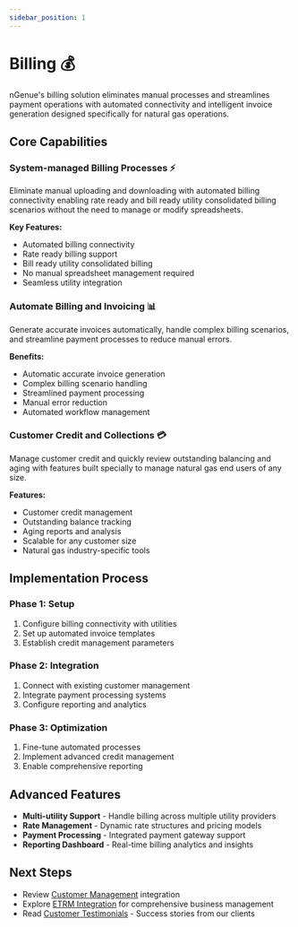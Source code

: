 ```yaml
---
sidebar_position: 1
---
```


# Billing 💰

nGenue's billing solution eliminates manual processes and streamlines payment operations with automated connectivity and intelligent invoice generation designed specifically for natural gas operations.

## Core Capabilities

### System-managed Billing Processes ⚡

Eliminate manual uploading and downloading with automated billing connectivity enabling rate ready and bill ready utility consolidated billing scenarios without the need to manage or modify spreadsheets.

**Key Features:**
- Automated billing connectivity
- Rate ready billing support
- Bill ready utility consolidated billing
- No manual spreadsheet management required
- Seamless utility integration

### Automate Billing and Invoicing 📊

Generate accurate invoices automatically, handle complex billing scenarios, and streamline payment processes to reduce manual errors.

**Benefits:**
- Automatic accurate invoice generation
- Complex billing scenario handling
- Streamlined payment processing
- Manual error reduction
- Automated workflow management

### Customer Credit and Collections 💳

Manage customer credit and quickly review outstanding balancing and aging with features built specially to manage natural gas end users of any size.

**Features:**
- Customer credit management
- Outstanding balance tracking
- Aging reports and analysis
- Scalable for any customer size
- Natural gas industry-specific tools

## Implementation Process

### Phase 1: Setup
1. Configure billing connectivity with utilities
2. Set up automated invoice templates
3. Establish credit management parameters

### Phase 2: Integration
1. Connect with existing customer management
2. Integrate payment processing systems
3. Configure reporting and analytics

### Phase 3: Optimization
1. Fine-tune automated processes
2. Implement advanced credit management
3. Enable comprehensive reporting

## Advanced Features

- **Multi-utility Support** - Handle billing across multiple utility providers
- **Rate Management** - Dynamic rate structures and pricing models  
- **Payment Processing** - Integrated payment gateway support
- **Reporting Dashboard** - Real-time billing analytics and insights

## Next Steps

- Review [Customer Management](../customer-management/overview) integration
- Explore [ETRM Integration](../etrm/overview) for comprehensive business management
- Read [Customer Testimonials](../testimonials) - Success stories from our clients